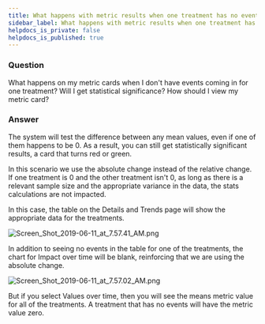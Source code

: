 ```yaml
---
title: What happens with metric results when one treatment has no events?
sidebar_label: What happens with metric results when one treatment has no events?
helpdocs_is_private: false
helpdocs_is_published: true
---
```


<p>
  <button hidden style={{borderRadius:'8px', border:'1px', fontFamily:'Courier New', fontWeight:'800', textAlign:'left'}}> help.split.io link: https://help.split.io/hc/en-us/articles/360029085092-What-happens-with-metric-results-when-one-treatment-has-no-events <br /> ✘ images still hosted on help.split.io </button>
</p>

### Question

<p>
  What happens on my metric cards when I don't have events coming in for one treatment?
  Will I get statistical significance? How should I view my metric card?
</p>

### Answer

<p>
  The system will test the difference between any mean values, even if one of them happens to be 0. As a result, you can still get statistically significant results, a card that turns red or green.
</p>
<p>
  In this scenario we use the absolute change instead of the relative change. If
  one treatment is 0 and the other treatment isn't 0, as long as there is a relevant
  sample size and the appropriate variance in the data, the stats calculations
  are not impacted.
</p>
<p>
  In this case, the table on the Details and Trends page will show the appropriate
  data for the treatments.
</p>
<p>
  <img src="https://help.split.io/hc/article_attachments/360030689551/Screen_Shot_2019-06-11_at_7.57.41_AM.png" alt="Screen_Shot_2019-06-11_at_7.57.41_AM.png" />
</p>
<p>
  In addition to seeing no events in the table for one of the treatments, the chart
  for Impact over time will be blank, reinforcing that we are using the absolute
  change.
</p>
<p>
  <img src="https://help.split.io/hc/article_attachments/360030722232/Screen_Shot_2019-06-11_at_7.57.02_AM.png" alt="Screen_Shot_2019-06-11_at_7.57.02_AM.png" />
</p>
<p>
  But if you select Values over time, then you will see the means metric value
  for all of the treatments. A treatment that has no events will have the metric
  value zero.
</p>